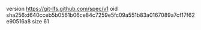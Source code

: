version https://git-lfs.github.com/spec/v1
oid sha256:d640cceb5b0561b06ce84c7259e5fc09a551b83a0167089a7cf17f62e90516a8
size 61
